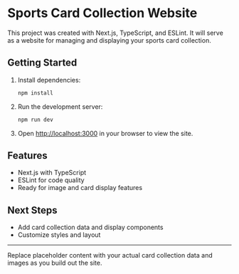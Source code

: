 # Sports Card Collection Website

This project was created with Next.js, TypeScript, and ESLint. It will serve as a website for managing and displaying your sports card collection.

## Getting Started

1. Install dependencies:
   ```powershell
   npm install
   ```
2. Run the development server:
   ```powershell
   npm run dev
   ```
3. Open [http://localhost:3000](http://localhost:3000) in your browser to view the site.

## Features

- Next.js with TypeScript
- ESLint for code quality
- Ready for image and card display features

## Next Steps

- Add card collection data and display components
- Customize styles and layout

---

Replace placeholder content with your actual card collection data and images as you build out the site.
